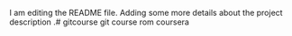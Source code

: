 I am editing the README file. Adding some more details about the 
project description
.# gitcourse
git course rom coursera
